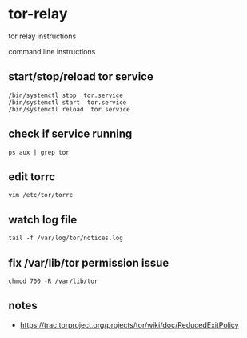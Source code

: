 # tor-relay
tor relay instructions

command line instructions

## start/stop/reload tor service

    /bin/systemctl stop  tor.service
    /bin/systemctl start  tor.service
    /bin/systemctl reload  tor.service

## check if service running

    ps aux | grep tor

## edit torrc

    vim /etc/tor/torrc

## watch log file

    tail -f /var/log/tor/notices.log

## fix /var/lib/tor permission issue

    chmod 700 -R /var/lib/tor

## notes

* https://trac.torproject.org/projects/tor/wiki/doc/ReducedExitPolicy
